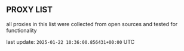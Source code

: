 ## PROXY LIST

all proxies in this list were collected from open sources and tested for functionality

last update: `2025-01-22 10:36:00.856431+00:00` UTC